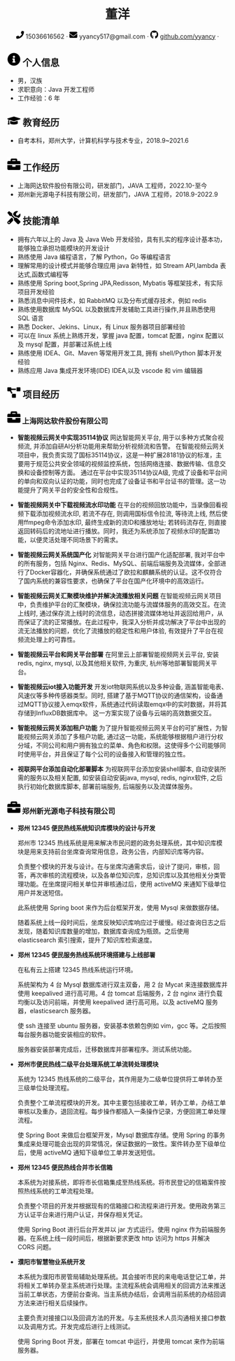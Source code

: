  <center>
     <h1>董洋</h1>
     <div>
         <span>
             <img src="assets/phone-solid.svg" width="18px">
           15036616562
         </span>
         ·
         <span>
             <img src="assets/envelope-solid.svg" width="18px">
             yyancy517@gmail.com
         </span>
         ·
         <span>
             <img src="assets/github-brands.svg" width="18px">
             <a href="https://github.com/yyancy">github.com/yyancy</a>
         </span>
         ·
     </div>
 </center>

## <img src="assets/info-circle-solid.svg" width="30px"> 个人信息

- 男，汉族
- 求职意向：Java 开发工程师
- 工作经验：6 年

## <img src="assets/graduation-cap-solid.svg" width="30px"> 教育经历

- 自考本科，郑州大学，计算机科学与技术专业，2018.9~2021.6

## <img src="assets/briefcase-solid.svg" width="30px"> 工作经历

- 上海网达软件股份有限公司，研发部门，JAVA 工程师，2022.10-至今
- 郑州新光源电子科技有限公司，研发部门，JAVA 工程师，2018.9-2022.9

## <img src="assets/tools-solid.svg" width="30px"> 技能清单

- 拥有六年以上的 Java 及 Java Web 开发经验，具有扎实的程序设计基本功，能够独立承担功能模块的开发设计
- 熟练使用 Java 编程语言，了解 Python，Go 等编程语言
- 理解常用的设计模式并能够合理应用 java 新特性，如 Stream API,lambda 表达式,函数式编程等
- 熟练使用 Spring boot,Spring JPA,Redisson, Mybatis 等框架技术，有实际项目开发经验
- 熟悉消息中间件技术，如 RabbitMQ 以及分布式缓存技术，例如 redis
- 熟练使用数据库 MySQL 以及数据库开发辅助工具进行操作,并且熟悉使用 SQL 语言
- 熟悉 Docker、Jekins、Linux，有 Linux 服务器项目部署经验
- 可以在 linux 系统上熟练开发，掌握 java 配置，tomcat 配置，nginx 配置以及 mysql 配置，并部署过系统上线
- 熟练使用 IDEA、Git、Maven 等常用开发工具, 拥有 shell/Python 脚本开发经验
- 熟练应用 Java 集成开发环境(IDE) IDEA,以及 vscode 和 vim 编辑器

## <img src="assets/project-diagram-solid.svg" width="30px"> 项目经历

### <img src="assets/briefcase-solid.svg" width="30px"> 上海网达软件股份有限公司
- **智能视频云网关中实现35114协议**
  网达智能网关平台, 用于以多种方式聚合视频流, 并添加自研AI分析功能用来帮助分析视频流和告警。
  在智能视频云网关项目中，我负责实现了国标35114协议，这是一种扩展28181协议的标准，主要用于规范公共安全领域的视频监控系统，包括网络连接、数据传输、信息交换和设备控制等方面。 通过在平台中实现35114协议A级, 完成了设备和平台间的单向和双向认证的功能，同时也完成了设备证书和平台证书的管理。这一功能提升了网关平台的安全性和合规性。

- **智能视频网关中下载视频流水印功能**
  在平台的视频回放功能中，当录像回看视频下载添加视频流水印, 若流不存在, 则调用国标信令拉流, 等待流上线, 然后使用ffmpeg命令添加水印, 最终生成新的流ID和播放地址; 若转码流存在, 则直接返回转码后的流地址进行播放。同时，我还为系统添加了视频水印的配置功能，以便灵活处理不同场景下的需求。

- **智能视频云网关系统国产化**
  对智能网关平台进行国产化适配部署, 我对平台中的所有服务，包括 Nginx、Redis、MySQL、前端后端服务及流媒体，全部进行了Docker容器化，并确保系统通过了欧拉和麒麟系统的认证。这不仅符合了国内系统的兼容性要求，也确保了平台在国产化环境中的高效运行。
  
- **智能视频云网关汇聚模块维护并解决流播放相关问题**
  在智能视频云网关项目中，负责维护平台的汇聚模块，确保拉流功能与流媒体服务的高效交互。在流上线时, 通过保存流上线时的流信息，动态拼接流媒体地址并返回给用户，从而保证了流的正常播放。在此过程中，我深入分析并成功解决了平台中出现的流无法播放的问题，优化了流播放的稳定性和用户体验, 有效提升了平台在视频流处理上的可靠性。

- **智能视频云平台和网关平台部署**
  在阿里云上部署智能视频网关云平台, 安装redis, nginx, mysql, 以及其他相关软件, 为重庆, 杭州等地部署智能网关平台。

- **智能视频云iot接入功能开发**
  开发iot物联网系统以及多种设备, 涵盖智能电表、风速仪等多种传感器类型。同时, 搭建了基于MQTT协议的通信架构，设备通过MQTT协议接入emqx软件，系统通过代码读取emqx中的实时数据，并将其存储到InfluxDB数据库中。 这一方案实现了设备与云端的高效数据交互。

- **智能视频云网关添加租户功能**
  为了提升智能视频云网关平台的可扩展性，为智能视频云网关添加了多租户功能, 通过这一功能，系统能够根据租户进行分权分域，不同公司和用户拥有独立的菜单、角色和权限。这使得多个公司能够同时使用平台，并且保证了每个公司的设备接入和管理的独立性。

- **视联网平台添加自动化部署脚本**
  为视联网平台添加安装shell脚本, 自动安装所需的服务以及相关配置, 如安装自动安装java, mysql, redis, nginx软件, 之后执行初始化数据库脚本, 部署前端服务, 后端服务以及流媒体服务。

### <img src="assets/briefcase-solid.svg" width="30px"> 郑州新光源电子科技有限公司

- **郑州 12345 便民热线系统知识库模块的设计与开发**

  郑州市 12345 热线系统是用来解决市民问题的政务处理系统，其中知识库模块是用来支持前台坐席查询常用信息，政务公告，内部知识库等内容。

  负责整个模块的开发与设计。在与坐席沟通需求后，设计了提问，审核，回答，再次审核的流程模块，以及各单位知识库，总知识库以及其他相关分类管理功能。在坐席提问相关单位并审核通过后，使用 activeMQ 来通知下级单位用户并发送短信。

  此系统使用 Spring boot 来作为后台框架开发，使用 Mysql 来做数据存储。

  随着系统上线一段时间后，坐席反映知识库响应过于缓慢。经过查询日志之后发现，随着知识库数量的增加，数据库查询成为瓶颈。之后使用 elasticsearch 索引搜索，提升了知识库检索速度。

- **郑州 12345 便民服务热线系统环境搭建与上线部署**

  在私有云上搭建 12345 热线系统运行环境。

  系统架构为 4 台 Mysql 数据库进行双主双备，用 2 台 Mycat 来连接数据库并使用 keepalived 进行高可用。4 台 tomcat 后端服务，2 台 nginx 进行负载均衡以及访问前端，并使用 keepalived 进行高可用。以及 activeMQ 服务器，elasticsearch 服务器。

  使 ssh 连接至 ubuntu 服务器，安装基本依赖包例如 vim，gcc 等。之后按照每台服务器功能安装相应的软件。

  服务器安装部署完成后，迁移数据库并部署程序。测试系统功能。

- **郑州市便民热线二级平台处理系统工单流转处理模块**

  系统为 12345 热线系统的二级平台，其作用是为二级单位提供将工单转办至三级单位处理流程。

  负责整个工单流程模块的开发。其中主要包括接收工单，转办工单，办结工单审核以及重办，退回流程。每步操作都插入一条操作记录，方便回溯工单处理流程。

  使 Spring Boot 来做后台框架开发，Mysql 数据库存储。使用 Spring 的事务集成来处理可能会出现的异常情况，保证数据的一致性。案件转办至下级单位后，使用 activeMQ 通知下级单位工单并发送短信。

- **郑州 12345 便民热线合并市长信箱**

  本系统为对接系统，即将市长信箱集成至热线系统。将市民登记的信箱案件按照热线系统的工单流程处理。

  负责整个项目的开发并根据现有的信箱接口和流程来进行开发。使用政务第三方认证平台来进行用户认证，并保存相关凭证。

  使用 Spring Boot 进行后台开发并以 jar 方式运行。使用 nginx 作为前端服务器。在系统上线一段时间后，根据新要求更改 http 访问为 https 并解决 CORS 问题。

- **濮阳市智慧物业系统开发**

  本系统为濮阳市房管局辅助处理系统。其会接听市民的来电电话登记工单，并将相关工单转办至主系统进行处理。主流程系统会调用相关的回调方法来推送当前工单状态，方便前台查询。当主系统办结后，会调用当前系统的办结回调方法来进行相关后续操作。

  主要负责对接接口以及回调方法的开发。与主系统技术人员沟通相关接口参数以及调用方式。开发完成后进行上线测试。

  使用 Spring Boot 开发，部署在 tomcat 中运行，并使用 tomcat 来作为前端服务器。
